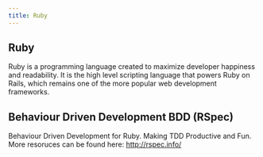 ```yaml
---
title: Ruby
---
```

## Ruby

Ruby is a programming language created to maximize developer happiness and readability. It is the high level scripting language that powers Ruby on Rails, which remains one of the more popular web development frameworks.

## Behaviour Driven Development BDD (RSpec)

Behaviour Driven Development for Ruby. Making TDD Productive and Fun.
More resoruces can be found here:
http://rspec.info/

